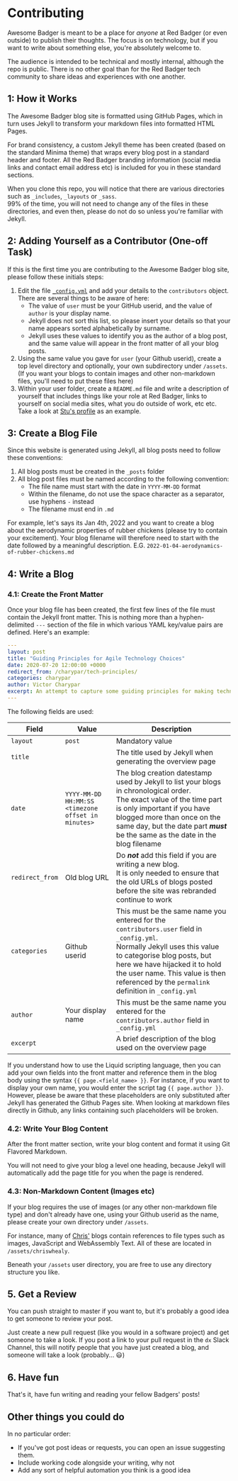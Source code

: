 # Contributing

Awesome Badger is meant to be a place for _anyone_ at Red Badger (or even outside) to publish their thoughts. The focus is on technology, but if you want to write about something else, you're absolutely welcome to.

The audience is intended to be technical and mostly internal, although the repo is public. There is no other goal than for the Red Badger tech community to share ideas and experiences with one another.

## 1: How it Works

The Awesome Badger blog site is formatted using GitHub Pages, which in turn uses Jekyll to transform your markdown files into formatted HTML Pages.

For brand consistency, a custom Jekyll theme has been created (based on the standard Minima theme) that wraps every blog post in a standard header and footer.  All the Red Badger branding information (social media links and contact email address etc) is included for you in these standard sections.

When you clone this repo, you will notice that there are various directories such as `_includes`, `_layouts` or `_sass`.<br>
99% of the time, you will not need to change any of the files in these directories, and even then, please do not do so unless you're familiar with Jekyll.

## 2: Adding Yourself as a Contributor (One-off Task)

If this is the first time you are contributing to the Awesome Badger blog site, please follow these initials steps:

1. Edit the file [`_config.yml`](_config.yml) and add your details to the `contributors` object.  There are several things to be aware of here:
   * The value of `user` must be your GitHub userid, and the value of `author` is your display name.
   * Jekyll does not sort this list, so please insert your details so that your name appears sorted alphabetically by surname.
   * Jekyll uses these values to identify you as the author of a blog post, and the same value will appear in the front matter of all your blog posts.
1. Using the same value you gave for `user` (your Github userid), create a top level directory and optionally, your own subdirectory under `/assets`.  (If you want your blogs to contain images and other non-markdown files, you'll need to put these files here)
1. Within your user folder, create a `README.md` file and write a description of yourself that includes things like your role at Red Badger, links to yourself on social media sites, what you do outside of work, etc etc.  Take a look at [Stu's profile][stu] as an example.

## 3: Create a Blog File

Since this website is generated using Jekyll, all blog posts need to follow these conventions:

1. All blog posts must be created in the `_posts` folder
1. All blog post files must be named according to the following convention:
   * The file name must start with the date in `YYYY-MM-DD` format
   * Within the filename, do not use the space character as a separator, use hyphens `-` instead
   * The filename must end in `.md`

  For example, let's says its Jan 4th, 2022 and you want to create a blog about the aerodynamic properties of rubber chickens (please try to contain your excitement).  Your blog filename will therefore need to start with the date followed by a meaningful description.  E.G. `2022-01-04-aerodynamics-of-rubber-chickens.md`

## 4: Write a Blog

### 4.1: Create the Front Matter

Once your blog file has been created, the first few lines of the file must contain the Jekyll front matter.  This is nothing more than a hyphen-delimited `---` section of the file in which various YAML key/value pairs are defined.  Here's an example:

```yaml
---
layout: post
title: "Guiding Principles for Agile Technology Choices"
date: 2020-07-20 12:00:00 +0000
redirect_from: /charypar/tech-principles/
categories: charypar
author: Victor Charypar
excerpt: An attempt to capture some guiding principles for making technology choices - picking tools, tech stacks and making architecture decisions.
---
```

The following fields are used:

| Field | Value | Description
|---|---|---
| `layout` | `post` | Mandatory value
| `title` | | The title used by Jekyll when generating the overview page
| `date` | `YYYY-MM-DD HH:MM:SS <timezone offset in minutes>` | The blog creation datestamp used by Jekyll to list your blogs in chronological order.<br>The exact value of the time part is only important if you have blogged more than once on the same day, but the date part ***must*** be the same as the date in the blog filename
| `redirect_from` | Old blog URL | Do ***not*** add this field if you are writing a new blog.<br>It is only needed to ensure that the old URLs of blogs posted before the site was rebranded continue to work
| `categories` | Github userid | This must be the same name you entered for the `contributors.user` field in `_config.yml`.<br>Normally Jekyll uses this value to categorise blog posts, but here we have hijacked it to hold the user name.  This value is then referenced by the `permalink` definition in `_config.yml`
| `author` | Your display name | This must be the same name you entered for the `contributors.author` field in `_config.yml`
| `excerpt` | | A brief description of the blog used on the overview page

If you understand how to use the Liquid scripting language, then you can add your own fields into the front matter and reference them in the blog body using the syntax `{{ page.<field_name> }}`.  For instance, if you want to display your own name, you would enter the script tag `{{ page.author }}`.  However, please be aware that these placeholders are only substituted after Jekyll has generated the Github Pages site.  When looking at markdown files directly in Github, any links containing such placeholders will be broken.

### 4.2: Write Your Blog Content

After the front matter section, write your blog content and format it using Git Flavored Markdown.

You will not need to give your blog a level one heading, because Jekyll will automatically add the page title for you when the page is rendered.

### 4.3: Non-Markdown Content (Images etc)

If your blog requires the use of images (or any other non-markdown file type) and don't already have one, using your Github userid as the name, please create your own directory under `/assets`.

For instance, many of [Chris'][chris] blogs contain references to file types such as images, JavaScript and WebAssembly Text. All of these are located in `/assets/chriswhealy`.

Beneath your `/assets` user directory, you are free to use any directory structure you like.

## 5. Get a Review

You can push straight to master if you want to, but it's probably a good idea to get someone to review your post.

Just create a new pull request (like you would in a software project) and get someone to take a look.  If you post a link to your pull request in the `dx` Slack Channel, this will notify people that you have just created a blog, and someone will take a look (probably... 😃)

## 6. Have fun

That's it, have fun writing and reading your fellow Badgers' posts!

## Other things you could do

In no particular order:

- If you've got post ideas or requests, you can open an issue suggesting them.
- Include working code alongside your writing, why not
- Add any sort of helpful automation you think is a good idea

[stu]: stuartharris/
[chris]: chriswhealy/
